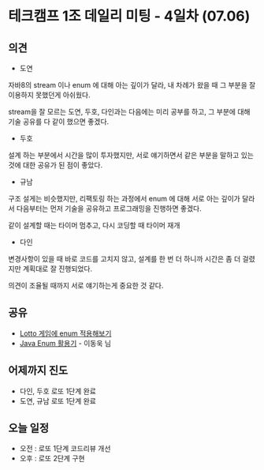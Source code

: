 # 테크캠프 1조 데일리 미팅 - 4일차 (07.06)





## 의견

- 도연

자바8의 stream 이나 enum 에 대해 아는 깊이가 달라, 내 차례가 왔을 때 그 부분을 잘 이용하지 못했던게 아쉬웠다.

stream을 잘 모르는 도연, 두호, 다인과는 다음에는 미리 공부를 하고, 그 부분에 대해 기술 공유를 다 같이 했으면 좋겠다. 

- 두호

설계 하는 부분에서 시간을 많이 투자했지만, 서로 얘기하면서 같은 부분을 말하고 있는 것에 대한 공유가 된 점이 좋았다.

- 규남

구조 설게는 비슷했지만, 리팩토링 하는 과정에서 enum 에 대해 서로 아는 깊이가 달라서 다음부터는 먼저 기술을 공유하고 프로그래밍을 진행하면 좋겠다. 

같이 설계할 때는 타이머 멈추고, 다시 코딩할 때 타이머 재개

- 다인

변경사항이 있을 때 바로 코드를 고치지 않고, 설계를 한 번 더 하니까 시간은 좀 더 걸렸지만 계획대로 잘 진행되었다.

의견이 조율될 때까지 서로 얘기하는게 중요한 것 같다.


## 공유

- [Lotto 게임에 enum 적용해보기](https://github.com/wwh-techcamp-team1/tech/blob/master/tech-shared-02.md)
- [Java Enum 활용기](http://woowabros.github.io/tools/2017/07/10/java-enum-uses.html) - 이동욱 님

## 어제까지 진도

- 다인, 두호 로또 1단계 완료
- 도연, 규남 로또 1단계 완료



## 오늘 일정

- 오전 : 로또 1단계 코드리뷰 개선
- 오후 : 로또 2단계 구현


